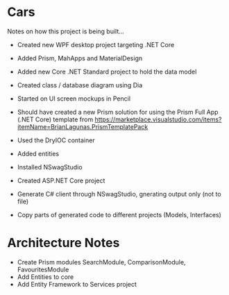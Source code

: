 # Cars

Notes on how this project is being built...

- Created new WPF desktop project targeting .NET Core
- Added Prism, MahApps and MaterialDesign
- Added new Core .NET Standard project to hold the data model
- Created class / database diagram using Dia
- Started on UI screen mockups in Pencil

- Should have created a new Prism solution for using the Prism Full App (.NET Core) template from https://marketplace.visualstudio.com/items?itemName=BrianLagunas.PrismTemplatePack
- Used the DryIOC container
- Added entities
- Installed NSwagStudio
- Created ASP.NET Core project
- Generate C# client through NSwagStudio, gnerating output only (not to file)
- Copy parts of generated code to different projects (Models, Interfaces)


# Architecture Notes

- Create Prism modules SearchModule, ComparisonModule, FavouritesModule
- Add Entities to core
- Add Entity Framework to Services project
